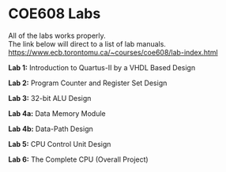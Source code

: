 # COE608 Labs
All of the labs works properly. \
The link below will direct to a list of lab manuals. \
https://www.ecb.torontomu.ca/~courses/coe608/lab-index.html

**Lab 1:** Introduction to Quartus-II by a VHDL Based Design

**Lab 2:** Program Counter and Register Set Design

**Lab 3:** 32-bit ALU Design

**Lab 4a:** Data Memory Module

**Lab 4b:** Data-Path Design

**Lab 5:** CPU Control Unit Design

**Lab 6:** The Complete CPU (Overall Project)
